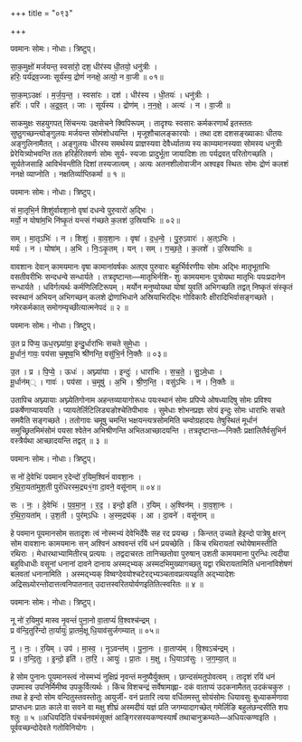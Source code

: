 +++
title = "०९३"

+++


पवमानः सोमः। नोधाः। त्रिष्टुप्।

सा॒क॒मुक्षो॑ मर्जयन्त॒ स्वसा॑रो॒ दश॒ धीर॑स्य धी॒तयो॒ धनु॑त्रीः ।  
हरिः॒ पर्य॑द्रव॒ज्जाः सूर्य॑स्य॒ द्रोणं॑ ननक्षे॒ अत्यो॒ न वा॒जी ॥ ०१॥

सा॒क॒म्ऽउक्षः॑ । म॒र्ज॒य॒न्त॒ । स्वसा॑रः । दश॑ । धीर॑स्य । धी॒तयः॑ । धनु॑त्रीः ।  
हरिः॑ । परि॑ । अ॒द्र॒व॒त् । जाः । सूर्य॑स्य । द्रोण॑म् । न॒न॒क्षे॒ । अत्यः॑ । न । वा॒जी ॥

साकमुक्षः सहयुगपत् सिंचन्त्यः उक्षसेचने क्विपिरूपम् । तादृश्यः स्वसारः कर्मकरणार्थं इतस्ततः सुष्ठुगच्छन्त्योङ्गुलयः मर्जयन्त सोमंशोधयन्ति । मृजूशौचालङ्कारयोः । तथा दश दशसङ्ख्याकाः धीतयः अङ्गुलिनामैतत् । अङ्गुलयः धीरस्य समर्थस्य प्राज्ञस्यवा देवैर्ध्यातव्य स्य काम्यमानस्यवा सोमस्य धनुत्रीः प्रेरेयित्र्योभवन्ति ततः हरिर्हरितवर्णः सोमः सूर्य- स्यजाः प्रादुर्भूता जायादिशः ताः पर्यद्रवत् परितोगच्छति । सूर्यतेजसाहि आविर्भवन्तीति दिशां तस्यजात्वम् । अत्यः अतनशीलोवाजीन अश्वइव स्थितः सोमः द्रोणं कलशं ननक्षे व्याप्नोति । नक्षतिर्व्याप्तिकर्मा ॥ १ ॥

पवमानः सोमः। नोधाः। त्रिष्टुप्।

सं मा॒तृभि॒र्न शिशु॑र्वावशा॒नो वृषा॑ दधन्वे पुरु॒वारो॑ अ॒द्भिः ।  
मर्यो॒ न योषा॑म॒भि नि॑ष्कृ॒तं यन्त्सं ग॑च्छते क॒लश॑ उ॒स्रिया॑भिः ॥ ०२॥

सम् । मा॒तृऽभिः॑ । न । शिशुः॑ । वा॒व॒शा॒नः । वृषा॑ । द॒ध॒न्वे॒ । पु॒रु॒ऽवारः॑ । अ॒त्ऽभिः ।  
मर्यः॑ । न । योषा॑म् । अ॒भि । निः॒ऽकृ॒तम् । यन् । सम् । ग॒च्छ॒ते॒ । क॒लशे॑ । उ॒स्रिया॑भिः ॥

वावशानः देवान् कामयमानः वृषा कामानांवर्षकः अतएव पुरुवारः बहुर्भिर्वरणीयः सोमः अद्भिः मातृभूताभिः वसतीवरीभिः सन्दधन्वे सन्धार्यते । तत्रदृष्टान्तः—मातृभिर्नशि- शुः कामयमानः पुत्रोयथा मातृभिः पयःप्रदानेन सन्धार्यते । धविर्गत्यर्थः कर्मणिलिटिरूपम् । मर्योन मनुष्योयथा योषां युवतिं अभिगच्छति तद्वत् निष्कृतं संस्कृतं स्वस्थानं अभियन् अभिगच्छन् कलशे द्रोणाभिधाने अस्रियाभिरद्भिः गोविकारैः क्षीरादिभिर्वासङ्गच्छते । गमेरकर्मकात् समोगम्यृच्छीत्यात्मनेपदं ॥ २ ॥

पवमानः सोमः। नोधाः। त्रिष्टुप्।

उ॒त प्र पि॑प्य॒ ऊध॒रघ्न्या॑या॒ इन्दु॒र्धारा॑भिः सचते सुमे॒धाः ।  
मू॒र्धानं॒ गावः॒ पय॑सा च॒मूष्व॒भि श्री॑णन्ति॒ वसु॑भि॒र्न नि॒क्तैः ॥ ०३॥

उ॒त । प्र । पि॒प्ये॒ । ऊधः॑ । अघ्न्या॑याः । इन्दुः॑ । धारा॑भिः । स॒च॒ते॒ । सु॒ऽमे॒धाः ।  
मू॒र्धान॑म्् । गावः॑ । पय॑सा । च॒मूषु॑ । अ॒भि । श्री॒ण॒न्ति॒ । वसु॑ऽभिः । न । नि॒क्तैः ॥

उतापिच अघ्न्यायाः अघ्न्येतिगोनाम अहन्तव्यायागोरूधः पयःस्थानं सोमः प्रपिप्ये ओषध्यादिषु सोमः प्रविश्य प्रकर्षेणाप्याययति । प्यायतेर्लिटिलिड्यङोश्चेतिपीभावः । सुमेधाः शोभनप्रज्ञः सोयं इन्दुः सोमः धाराभिः सचते समवैति सङ्गच्छते । ततोगावः चमूषु चमन्ति भक्षयन्त्यत्रसोममिति चम्वोग्रहादयः तेषुस्थितं मूर्धानं समुच्छ्रितमिमंसोमं पयसा श्वेतेन अभिश्रीणन्ति अभितआच्छादयन्ति । तत्रदृष्टान्तः—निक्तैः प्रक्षालितैर्वसुभिर्न वस्त्रैर्यथा आच्छादयन्ति तद्वत् ॥ ३ ॥

पवमानः सोमः। नोधाः। त्रिष्टुप्।

स नो॑ दे॒वेभिः॑ पवमान र॒देन्दो॑ र॒यिम॒श्विनं॑ वावशा॒नः ।  
र॒थि॒रा॒यता॑मुश॒ती पुरं॑धिरस्म॒द्र्य१॒॑गा दा॒वने॒ वसू॑नाम् ॥ ०४॥

सः । नः॒ । दे॒वेभिः॑ । प॒व॒मा॒न॒ । र॒द॒ । इन्दो॒ इति॑ । र॒यिम् । अ॒श्विन॑म् । वा॒व॒शा॒नः ।  
र॒थि॒रा॒यता॑म् । उ॒श॒ती । पुर॑म्ऽधिः । अ॒स्म॒द्र्य॑क् । आ । दा॒वने॑ । वसू॑नाम् ॥

हे पवमान पूयमानसोम सतादृशः त्वं नोस्मभ्यं देवेभिर्देवैः सह रद प्रयच्छ । किन्तत् उच्यते हेइन्दो पात्रेषु क्षरन् सोम वावशानः कामयमानः सन् अश्विनं अश्ववन्तं रयिं धनं प्रयच्छेति । किंच रथिरायतां रथोयेषामस्तीति रथिराः । मेधारथाभ्यामितीरच् प्रत्ययः । तद्वदाचरतः तानिच्छतोवा पुरुषान् उशती कामयमाना पुरन्धिः त्वदीया बहुविधाधीः वसूनां धनानां दावने दानाय अस्मद्भ्यक् अस्मदभिमुख्यागच्छतु यद्वा रथिरायतामिति धनानांविशेषणं बलवतां धनानामिति । अस्मद्भ्यक् विष्वग्देवयोश्चटेरद्भ्यञ्चतावप्रत्ययइति अद्भ्यादेशः अद्रिसध्र्योरन्तोदात्तत्वनिपातनात् उदात्तस्वरितयोर्यणइतितित्स्वरितः ॥ ४ ॥

पवमानः सोमः। नोधाः। त्रिष्टुप्।

नू नो॑ र॒यिमुप॑ मास्व नृ॒वन्तं॑ पुना॒नो वा॒ताप्यं॑ वि॒श्वश्च॑न्द्रम् ।  
प्र व॑न्दि॒तुरि॑न्दो ता॒र्यायुः॑ प्रा॒तर्म॒क्षू धि॒याव॑सुर्जगम्यात् ॥ ०५॥

नु । नः॒ । र॒यिम् । उप॑ । मा॒स्व॒ । नृ॒ऽवन्त॑म् । पु॒ना॒नः । वा॒ताप्य॑म् । वि॒श्वऽच॑न्द्रम् ।  
प्र । व॒न्दि॒तुः । इ॒न्दो॒ इति॑ । ता॒रि॒ । आयुः॑ । प्रा॒तः । म॒क्षु । धि॒याऽव॑सुः । ज॒ग॒म्या॒त् ॥

हे सोम पुनानः पूयमानस्त्वं नोस्मभ्यं नुक्षिप्रं नृवन्तं मनुष्यैर्युक्तम् । छान्दसंमतुपोवत्वम् । तादृशं रयिं धनं उपमास्व उपनिर्मिमीष्व उपकुर्वित्यर्थः । किंच विशचन्द्रं सर्वेषामाह्ला- दकं वाताप्यं उदकनामैतत् उदकंचकुरु । तथा हे इन्दो सोम वन्दितुस्तवस्तोतुः आयुर्जी- वनं प्रतारि त्वया वर्धितमस्तु सोयंसोमः धियावसुः बुध्याकर्मणावा प्राप्तधनः प्रातः काले वा सवने वा मक्षु शीघ्रं अस्मदीयं यज्ञं प्रति जगम्यादागच्छेत् गमेर्लिङि बहुलंछन्दसीति शपः श्लुः ॥ ५ ॥अधियदिति पंचर्चनवमंसूक्तं आङ्गिरसस्यकण्वस्यार्षं तथाचानुक्रम्यते—अधियत्कण्वइति । पूर्ववच्छन्दोदेवते गतोविनियोगः ।